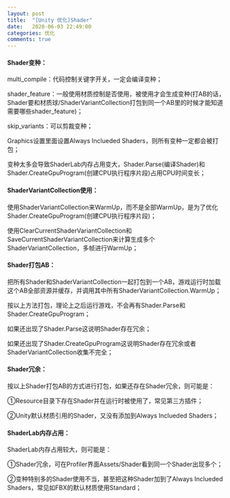 ```yaml
---
layout: post
title:  "[Unity 优化]Shader"
date:   2020-06-03 22:49:00
categories: 优化
comments: true
---
```


#### Shader变种：
multi_compile：代码控制关键字开关，一定会编译变种；

shader_feature：一般使用材质控制是否使用，被使用才会生成变种(打AB的话，Shader要和材质球/ShaderVariantCollection打包到同一个AB里的时候才能知道需要哪些shader_feature)；

skip_variants：可以剪裁变种；

Graphics设置里面设置Always Inclueded Shaders，则所有变种一定都会被打包；

变种太多会导致ShaderLab内存占用变大，Shader.Parse(编译Shader)和Shader.CreateGpuProgram(创建CPU执行程序片段)占用CPU时间变长；


#### ShaderVariantCollection使用：
使用ShaderVariantCollection来WarmUp，而不是全部WarmUp，是为了优化Shader.CreateGpuProgram(创建CPU执行程序片段)；

使用ClearCurrentShaderVariantCollection和SaveCurrentShaderVariantCollection来计算生成多个ShaderVariantCollection，多帧进行WarmUp；


#### Shader打包AB：
把所有Shader和ShaderVariantCollection一起打包到一个AB，游戏运行时加载这个AB全部资源并缓存，并调用其中所有ShaderVariantCollection.WarmUp；

按以上方法打包，理论上之后运行游戏，不会再有Shader.Parse和Shader.CreateGpuProgram；

如果还出现了Shader.Parse这说明Shader存在冗余；

如果还出现了Shader.CreateGpuProgram这说明Shader存在冗余或者ShaderVariantCollection收集不完全；


#### Shader冗余：
按以上Shader打包AB的方式进行打包，如果还存在Shader冗余，则可能是：

①Resource目录下存在Shader并在运行时被使用了，常见第三方插件；

②Unity默认材质引用的Shader，又没有添加到Always Inclueded Shaders；


#### ShaderLab内存占用：
ShaderLab内存占用较大，则可能是：

①Shader冗余，可在Profiler界面Assets/Shader看到同一个Shader出现多个；

②变种特别多的Shader使用不当，甚至把这种Shader加到了Always Inclueded Shaders，常见如FBX的默认材质使用Standard；